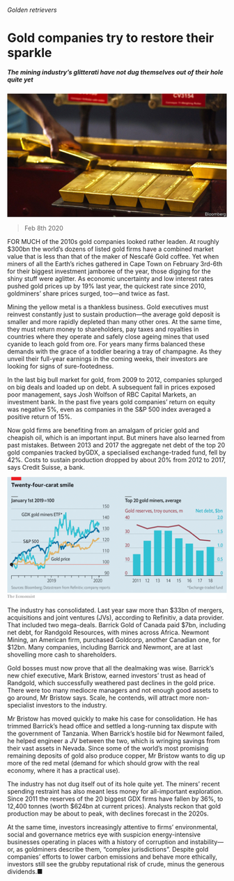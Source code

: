 ###### Golden retrievers

# Gold companies try to restore their sparkle 

##### The mining industry’s glitterati have not dug themselves out of their hole quite yet 

![image](images/20200208_WBP504.jpg) 

> Feb 8th 2020 

FOR MUCH of the 2010s gold companies looked rather leaden. At roughly $300bn the world’s dozens of listed gold firms have a combined market value that is less than that of the maker of Nescafé Gold coffee. Yet when miners of all the Earth’s riches gathered in Cape Town on February 3rd-6th for their biggest investment jamboree of the year, those digging for the shiny stuff were aglitter. As economic uncertainty and low interest rates pushed gold prices up by 19% last year, the quickest rate since 2010, goldminers’ share prices surged, too—and twice as fast.

Mining the yellow metal is a thankless business. Gold executives must reinvest constantly just to sustain production—the average gold deposit is smaller and more rapidly depleted than many other ores. At the same time, they must return money to shareholders, pay taxes and royalties in countries where they operate and safely close ageing mines that used cyanide to leach gold from ore. For years many firms balanced these demands with the grace of a toddler bearing a tray of champagne. As they unveil their full-year earnings in the coming weeks, their investors are looking for signs of sure-footedness.


In the last big bull market for gold, from 2009 to 2012, companies splurged on big deals and loaded up on debt. A subsequent fall in prices exposed poor management, says Josh Wolfson of RBC Capital Markets, an investment bank. In the past five years gold companies’ return on equity was negative 5%, even as companies in the S&amp;P 500 index averaged a positive return of 15%.

Now gold firms are benefiting from an amalgam of pricier gold and cheapish oil, which is an important input. But miners have also learned from past mistakes. Between 2013 and 2017 the aggregate net debt of the top 20 gold companies tracked byGDX, a specialised exchange-traded fund, fell by 42%. Costs to sustain production dropped by about 20% from 2012 to 2017, says Credit Suisse, a bank.

![image](images/20200208_WBC320.png) 


The industry has consolidated. Last year saw more than $33bn of mergers, acquisitions and joint ventures (JVs), according to Refinitiv, a data provider. That included two mega-deals. Barrick Gold of Canada paid $7bn, including net debt, for Randgold Resources, with mines across Africa. Newmont Mining, an American firm, purchased Goldcorp, another Canadian one, for $12bn. Many companies, including Barrick and Newmont, are at last shovelling more cash to shareholders.

Gold bosses must now prove that all the dealmaking was wise. Barrick’s new chief executive, Mark Bristow, earned investors’ trust as head of Randgold, which successfully weathered past declines in the gold price. There were too many mediocre managers and not enough good assets to go around, Mr Bristow says. Scale, he contends, will attract more non-specialist investors to the industry.

Mr Bristow has moved quickly to make his case for consolidation. He has trimmed Barrick’s head office and settled a long-running tax dispute with the government of Tanzania. When Barrick’s hostile bid for Newmont failed, he helped engineer a JV between the two, which is wringing savings from their vast assets in Nevada. Since some of the world’s most promising remaining deposits of gold also produce copper, Mr Bristow wants to dig up more of the red metal (demand for which should grow with the real economy, where it has a practical use).

The industry has not dug itself out of its hole quite yet. The miners’ recent spending restraint has also meant less money for all-important exploration. Since 2011 the reserves of the 20 biggest GDX firms have fallen by 36%, to 12,400 tonnes (worth $624bn at current prices). Analysts reckon that gold production may be about to peak, with declines forecast in the 2020s.

At the same time, investors increasingly attentive to firms’ environmental, social and governance metrics eye with suspicion energy-intensive businesses operating in places with a history of corruption and instability—or, as goldminers describe them, “complex jurisdictions”. Despite gold companies’ efforts to lower carbon emissions and behave more ethically, investors still see the grubby reputational risk of crude, minus the generous dividends.■

